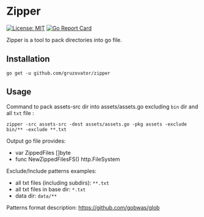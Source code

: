 # Zipper

[![License: MIT](https://img.shields.io/badge/License-MIT-yellow.svg)](https://opensource.org/licenses/MIT)
[![Go Report Card](https://goreportcard.com/badge/github.com/gruzovator/zipper)](https://goreportcard.com/report/github.com/gruzovator/zipper)

Zipper is a tool to pack directories into go file.

## Installation

```
go get -u github.com/gruzovator/zipper
```

## Usage

Command to pack assets-src dir into assets/assets.go excluding `bin` dir and all `txt` file :
```
zipper -src assets-src -dest assets/assets.go -pkg assets -exclude bin/** -exclude **.txt
```

Output go file provides:

* var ZippedFiles []byte
* func NewZippedFilesFS() http.FileSystem

Exclude/Include patterns examples:

- all txt files (including subdirs): `**.txt`
- all txt files in base dir: `*.txt`
- data dir: `data/**`

Patterns format description: https://github.com/gobwas/glob  
